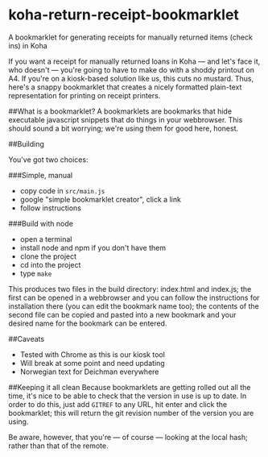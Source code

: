 # koha-return-receipt-bookmarklet
A bookmarklet for generating receipts for manually returned items (check ins) in Koha

If you want a receipt for manually returned loans in Koha — and let's face it, who doesn't — you're going to have to make do with a shoddy printout on A4. If you're on a kiosk-based solution like us, this cuts no mustard. Thus, here's a snappy bookmarklet that creates a nicely formatted plain-text representation for printing on receipt printers.

##What is a bookmarklet?
A bookmarklets are bookmarks that hide executable javascript snippets that do things in your webbrowser. This should sound a bit worrying; we're using them for good here, honest.

##Building

You've got two choices:

###Simple, manual
- copy code in ```src/main.js```
- google "simple bookmarklet creator", click a link
- follow instructions

###Build with node
- open a terminal
- install node and npm if you don't have them
- clone the project
- cd into the project
- type ```make```

This produces two files in the build directory: index.html and index.js; the first can be opened in a webbrowser and you can follow the instructions for installation there (you can edit the bookmark name too); the contents of the second file can be copied and pasted into a new bookmark and your desired name for the bookmark can be entered.

##Caveats

- Tested with Chrome as this is our kiosk tool
- Will break at some point and need updating
- Norwegian text for Deichman everywhere

##Keeping it all clean
Because bookmarklets are getting rolled out all the time, it's nice to be able to check that the version in use is up to date. In order to do this, just add ```GITREF``` to any URL, hit enter and click the bookmarklet; this will return the git revision number of the version you are using. 

Be aware, however, that you're — of course — looking at the local hash; rather than that of the remote.